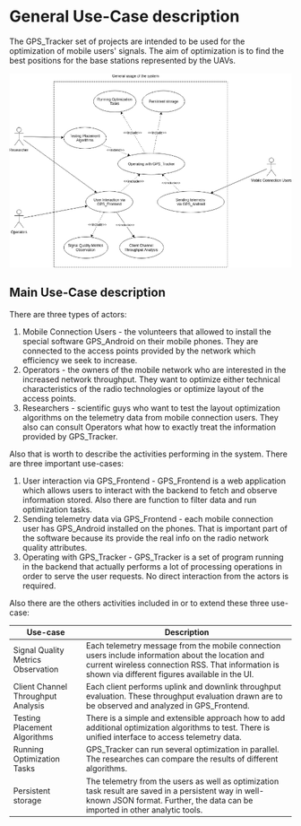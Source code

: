 # General Use-Case description

The GPS_Tracker set of projects are intended to be used for the optimization of mobile users' signals. The aim of optimization is to find the best positions for the base stations represented by the UAVs.

![General System usage representation](schemes/use-case/Main-Usage-Use-Case.png)

## Main Use-Case description

There are three types of actors:

1. Mobile Connection Users - the volunteers that allowed to install the special software GPS_Android on their mobile phones. They are connected to the access points provided by the network which efficiency we seek to increase. 
2. Operators - the owners of the mobile network who are interested in the increased network throughput. They want to optimize either technical characteristics of the radio technologies or optimize layout of the access points.
3. Researchers - scientific guys who want to test the layout optimization algorithms on the telemetry data from mobile connection users. They also can consult Operators what how to exactly treat the information provided by GPS_Tracker.

Also that is worth to describe the activities performing in the system. There are three important use-cases:

1. User interaction via  GPS_Frontend - GPS_Frontend is a web application which allows users to interact with the backend to fetch and observe information stored. Also there are function to filter data and run optimization tasks.
2. Sending telemetry data via GPS_Frontend - each mobile connection user has GPS_Android installed on the phones. That is important part of the software because its provide the real info on the radio network quality attributes.
3. Operating with GPS_Tracker - GPS_Tracker is a set of program running in the backend that actually performs a lot of processing operations in order to serve the user requests. No direct interaction from the actors is required.

Also there are the others activities included in or to extend these three use-case:

|Use-case|Description|
|---|---|
|Signal Quality Metrics Observation| Each telemetry message from the mobile connection users include information about the location and current wireless connection RSS. That information is shown via different figures available in the UI.|
|Client Channel Throughput Analysis| Each client performs uplink and downlink throughput evaluation. These throughput evaluation drawn are to be observed and analyzed in GPS_Frontend.|
|Testing Placement Algorithms| There is a simple and extensible approach how to add additional optimization algorithms to test. There is unified interface to access telemetry data.|
|Running Optimization Tasks| GPS_Tracker can run several optimization in parallel. The researches can compare the results of different algorithms.|
|Persistent storage| The telemetry from the users as well as optimization task result are saved in a persistent way in well-known JSON format. Further, the data can be imported in other analytic tools.|
